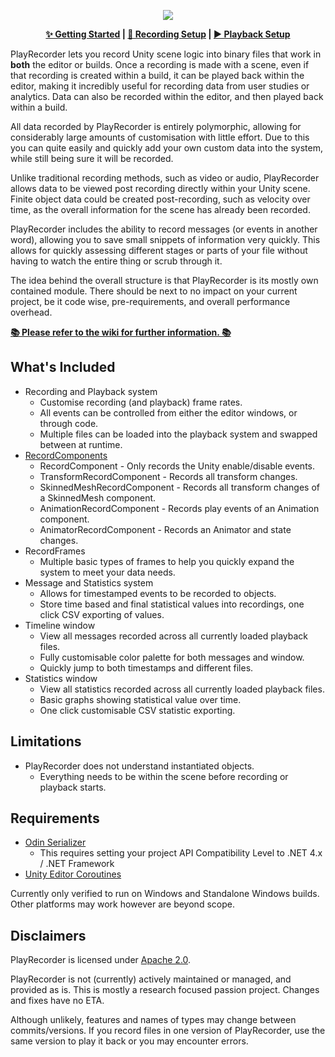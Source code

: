<p align="center">
  <img src="https://user-images.githubusercontent.com/6281246/117145497-206d9f00-adab-11eb-82a7-065c3fecdcc9.png" />
</p>

<p align="center">
<b>
  <a href="https://github.com/ultraleap/PlayRecorder/wiki/Getting-Started">✨ Getting Started</a> |
  <a href="https://github.com/ultraleap/PlayRecorder/wiki/Recording-Setup">🔴 Recording Setup</a> |
  <a href="https://github.com/ultraleap/PlayRecorder/wiki/Playback-Setup">▶ Playback Setup</a>
</b>
</p>

PlayRecorder lets you record Unity scene logic into binary files that work in **both** the editor or builds. Once a recording is made with a scene, even if that recording is created within a build, it can be played back within the editor, making it incredibly useful for recording data from user studies or analytics. Data can also be recorded within the editor, and then played back within a build.

All data recorded by PlayRecorder is entirely polymorphic, allowing for considerably large amounts of customisation with little effort. Due to this you can quite easily and quickly add your own custom data into the system, while still being sure it will be recorded.

Unlike traditional recording methods, such as video or audio, PlayRecorder allows data to be viewed post recording directly within your Unity scene. Finite object data could be created post-recording, such as velocity over time, as the overall information for the scene has already been recorded.

PlayRecorder includes the ability to record messages (or events in another word), allowing you to save small snippets of information very quickly. This allows for quickly assessing different stages or parts of your file without having to watch the entire thing or scrub through it.

The idea behind the overall structure is that PlayRecorder is its mostly own contained module. There should be next to no impact on your current project, be it code wise, pre-requirements, and overall performance overhead.

**[📚 Please refer to the wiki for further information. 📚](https://github.com/ultraleap/PlayRecorder/wiki)**

## What's Included
- Recording and Playback system
  - Customise recording (and playback) frame rates.
  - All events can be controlled from either the editor windows, or through code.
  - Multiple files can be loaded into the playback system and swapped between at runtime.
- [RecordComponents](Scripts/Components)
  - RecordComponent - Only records the Unity enable/disable events.
  - TransformRecordComponent - Records all transform changes.
  - SkinnedMeshRecordComponent - Records all transform changes of a SkinnedMesh component.
  - AnimationRecordComponent - Records play events of an Animation component.
  - AnimatorRecordComponent - Records an Animator and state changes.
- RecordFrames
  - Multiple basic types of frames to help you quickly expand the system to meet your data needs.
- Message and Statistics system
  - Allows for timestamped events to be recorded to objects.
  - Store time based and final statistical values into recordings, one click CSV exporting of values.
- Timeline window
  - View all messages recorded across all currently loaded playback files.
  - Fully customisable color palette for both messages and window.
  - Quickly jump to both timestamps and different files.
- Statistics window
  - View all statistics recorded across all currently loaded playback files.
  - Basic graphs showing statistical value over time.
  - One click customisable CSV statistic exporting.

## Limitations
- PlayRecorder does not understand instantiated objects.
  - Everything needs to be within the scene before recording or playback starts.

## Requirements
- [Odin Serializer](https://odininspector.com/download#serializer)
  - This requires setting your project API Compatibility Level to .NET 4.x / .NET Framework
- [Unity Editor Coroutines](https://docs.unity3d.com/Packages/com.unity.editorcoroutines@1.0/manual/index.html)

Currently only verified to run on Windows and Standalone Windows builds. Other platforms may work however are beyond scope.

## Disclaimers
PlayRecorder is licensed under [Apache 2.0](LICENSE).

PlayRecorder is not (currently) actively maintained or managed, and provided as is. This is mostly a research focused passion project. Changes and fixes have no ETA.

Although unlikely, features and names of types may change between commits/versions. If you record files in one version of PlayRecorder, use the same version to play it back or you may encounter errors.
